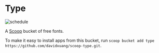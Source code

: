 # Type

![schedule](https://github.com/davidxuang/scoop-type/actions/workflows/schedule.yml/badge.svg)

A [Scoop](https://scoop.sh/) bucket of free fonts.

To make it easy to install apps from this bucket, run `scoop bucket add type https://github.com/davidxuang/scoop-type.git`.
